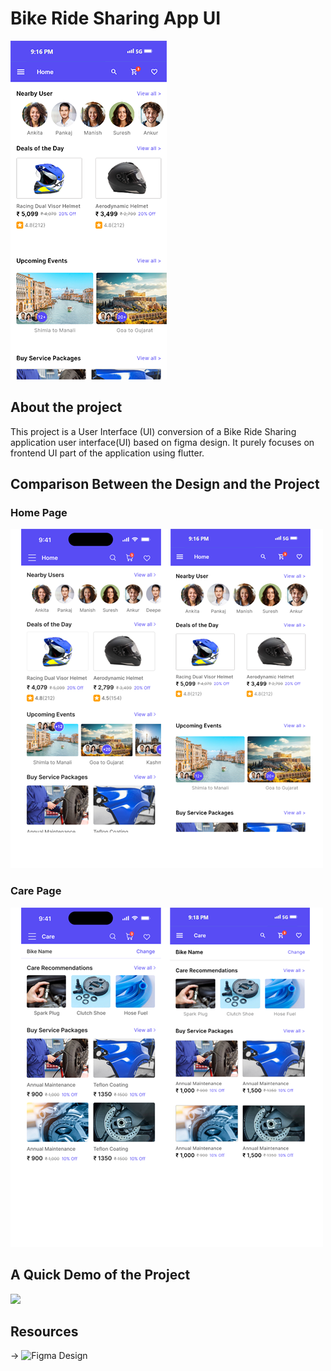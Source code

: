 # Bike Ride Sharing App UI

![Home Page](./gitAssets/homePage.png)

## About the project

This project is a User Interface (UI) conversion of a Bike Ride Sharing application user interface(UI) based on figma design. It purely focuses on frontend UI part of the application using flutter. 

## Comparison Between the Design and the Project

### Home Page
![Home Page](./gitAssets/homePageCom.png)

### Care Page
![Care Page](./gitAssets/carePageCom.png)

## A Quick Demo of the Project

<img src="./gitAssets/video1.gif" width="300"/>



## Resources 

&rarr; ![Figma Design]()
